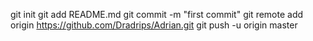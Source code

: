 git init
git add README.md
git commit -m "first commit"
git remote add origin https://github.com/Dradrips/Adrian.git
git push -u origin master
